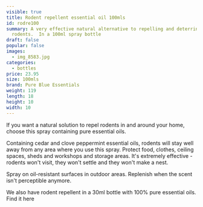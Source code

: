 ```yaml
---
visible: true
title: Rodent repellent essential oil 100mls
id: rodre100
summary: A very effective natural alternative to repelling and deterring
  rodents.  In a 100ml spray bottle
draft: false
popular: false
images:
  - img_8583.jpg
categories:
  - bottles
price: 23.95
size: 100mls
brand: Pure Blue Essentials
weight: 119
length: 18
height: 10
width: 10
---
```

I﻿f you want a natural solution to repel rodents in and around your home, choose this spray containing pure essential oils. 

C﻿ontaining cedar and clove peppermint essential oils, rodents will stay well away from any area where you use this spray.  Protect food, clothes, ceiling spaces, sheds and workshops and storage areas.  It's extremely effective - rodents won't visit, they won't settle and they won't make a nest.  

Spray on oil-resistant surfaces in outdoor areas.  Replenish when the scent isn't perceptible anymore. 

W﻿e also have rodent repellent in a 30ml bottle with 100% pure essential oils.  Find it here